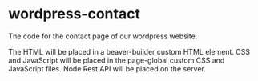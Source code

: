 # wordpress-contact
The code for the contact page of our wordpress website. 

The HTML will be placed in a beaver-builder custom HTML element. 
CSS and JavaScript will be placed in the page-global custom CSS and JavaScript files.
Node Rest API will be placed on the server.

